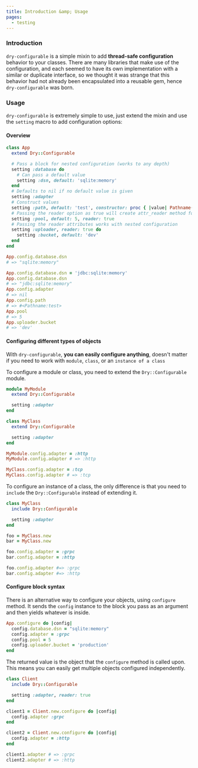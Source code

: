 ```yaml
---
title: Introduction &amp; Usage
pages:
  - testing
---
```


### Introduction

`dry-configurable` is a simple mixin to add **thread-safe configuration** behavior to your classes. There are many libraries that make use of the configuration, and each seemed to have its own implementation with a similar or duplicate interface, so we thought it was strange that this behavior had not already been encapsulated into a reusable gem, hence `dry-configurable` was born.

### Usage

`dry-configurable` is extremely simple to use, just extend the mixin and use the `setting` macro to add configuration options:

#### Overview

```ruby
class App
  extend Dry::Configurable

  # Pass a block for nested configuration (works to any depth)
  setting :database do
    # Can pass a default value
    setting :dsn, default: 'sqlite:memory'
  end
  # Defaults to nil if no default value is given
  setting :adapter
  # Construct values
  setting :path, default: 'test', constructor: proc { |value| Pathname(value) }
  # Passing the reader option as true will create attr_reader method for the class
  setting :pool, default: 5, reader: true
  # Passing the reader attributes works with nested configuration
  setting :uploader, reader: true do
    setting :bucket, default: 'dev'
  end
end

App.config.database.dsn
# => "sqlite:memory"

App.config.database.dsn = 'jdbc:sqlite:memory'
App.config.database.dsn
# => "jdbc:sqlite:memory"
App.config.adapter
# => nil
App.config.path
# => #<Pathname:test>
App.pool
# => 5
App.uploader.bucket
# => 'dev'
```

#### Configuring different types of objects

With `dry-configurable`, **you can easily configure anything**, doesn't matter if you need to work with `module`, `class`, or an `instance of a class`

To configure a module or class, you need to extend the `Dry::Configurable` module.

```ruby
module MyModule
  extend Dry::Configurable

  setting :adapter
end

class MyClass
  extend Dry::Configurable

  setting :adapter
end

MyModule.config.adapter = :http
MyModule.config.adapter # => :http

MyClass.config.adapter = :tcp
MyClass.config.adapter # => :tcp
```

To configure an instance of a class, the only difference is that you need to `include` the `Dry::Configurable` instead of extending it.

```ruby
class MyClass
  include Dry::Configurable

  setting :adapter
end

foo = MyClass.new
bar = MyClass.new

foo.config.adapter = :grpc
bar.config.adapter = :http

foo.config.adapter #=> :grpc
bar.config.adapter #=> :http
```

#### Configure block syntax

There is an alternative way to configure your objects, using `configure` method. It sends the `config` instance to the block you pass as an argument and then yields whatever is inside.

```ruby
App.configure do |config|
  config.database.dsn = "sqlite:memory"
  config.adapter = :grpc
  config.pool = 5
  config.uploader.bucket = 'production'
end
```

The returned value is the object that the `configure` method is called upon. This means you can easily get multiple objects configured independently.

```ruby
class Client
  include Dry::Configurable

  setting :adapter, reader: true
end

client1 = Client.new.configure do |config|
  config.adapter :grpc
end

client2 = Client.new.configure do |config|
  config.adapter = :http
end

client1.adapter # => :grpc
client2.adapter # => :http
```
